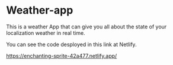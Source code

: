 # Weather-app

This is a weather App that can give you all about the state of your localization weather in real time.

You can see the code desployed in this link at Netlify.

https://enchanting-sprite-42a477.netlify.app/
